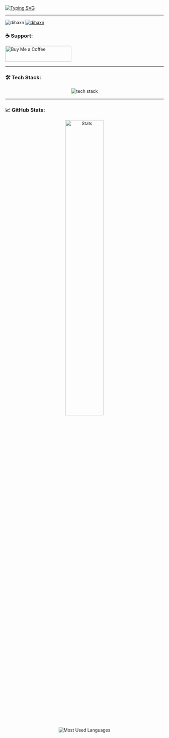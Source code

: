 <!-- Typing SVG Header -->
<a href="https://git.io/typing-svg">
  <img src="https://readme-typing-svg.herokuapp.com?font=Patrick+Hand&weight=700&size=40&duration=3000&pause=1000&color=28B463&center=true&vCenter=true&width=1200&lines=👋+Hey+there%2C+I'm+Dihan+Laknuka;Welcome+to+my+GitHub+Profile!" alt="Typing SVG" />
</a>

---

<p align="left"> 
  <img src="https://komarev.com/ghpvc/?username=dihaxn&label=Profile%20views&color=0e75b6&style=flat" alt="dihaxn" />
  <a href="https://twitter.com/dihaxn" target="blank">
    <img src="https://img.shields.io/twitter/follow/dihaxn?logo=twitter&style=for-the-badge&color=1DA1F2" alt="dihaxn" />
  </a> 
</p>


<h3 align="left">☕ Support:</h3>
<p align="left">
  <a href="https://www.buymeacoffee.com/ihanlaknukl"> 
    <img align="left" src="https://cdn.buymeacoffee.com/buttons/v2/default-yellow.png" height="50" width="210" alt="Buy Me a Coffee" />
  </a>
</p>

<br/><br/><br/>

---

<h3 align="left">🛠️ Tech Stack:</h3>
<p align="center">
  <img 
    src="https://skillicons.dev/icons?i=aws,docker,cpp,cs,java,js,ts,css,html,tailwind,php,git,mongodb,mysql,nodejs,react,spring,figma,postman,jenkins&perline=10" 
    alt="tech stack" 
    style="margin: 2px;" 
  />
</p>

---

<h3 align="left">📈 GitHub Stats:</h3>
<p align="center">
 <img src="https://github-readme-stats.vercel.app/api?username=dihaxn&show_icons=true&theme=dark&bg_color=000000&title_color=28B463&icon_color=28B463&border_color=28B463" width="49%" alt="Stats" />
</p>

<p align="center">
    <img src="https://github-readme-stats.vercel.app/api/top-langs?username=dihaxn&layout=compact&theme=dark&bg_color=000000&title_color=28B463&text_color=28B463&border_color=28B463" alt="Most Used Languages" />
</p>

